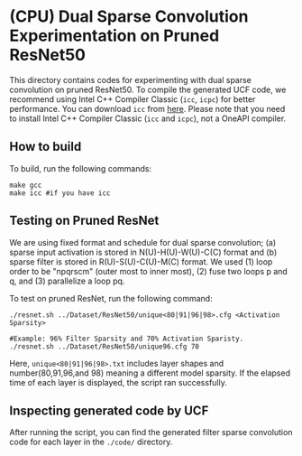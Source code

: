 # (CPU) Dual Sparse Convolution Experimentation on Pruned ResNet50 

This directory contains codes for experimenting with dual sparse convolution on pruned ResNet50. To compile the generated UCF code, we recommend using Intel C++ Compiler Classic (`icc`, `icpc`) for better performance. You can download `icc` from [here](https://www.intel.com/content/www/us/en/developer/tools/oneapi/dpc-compiler.html#gs.fyw7ne). Please note that you need to install Intel C++ Compiler Classic (`icc` and `icpc`), not a OneAPI compiler. 

## How to build 
To build, run the following commands:

    make gcc 
    make icc #if you have icc

## Testing on Pruned ResNet
We are using fixed format and schedule for dual sparse convolution; (a) sparse input activation is stored in N(U)-H(U)-W(U)-C(C) format and (b) sparse filter is stored in R(U)-S(U)-C(U)-M(C) format. We used  (1) loop order to be "npqrscm" (outer most to inner most), (2) fuse two loops p and q, and (3) parallelize a loop pq.

To test on pruned ResNet, run the following command:

    ./resnet.sh ../Dataset/ResNet50/unique<80|91|96|98>.cfg <Activation Sparsity>

    #Example: 96% Filter Sparsity and 70% Activation Sparisty. 
    ./resnet.sh ../Dataset/ResNet50/unique96.cfg 70


Here, `unique<80|91|96|98>.txt` includes layer shapes and number(80,91,96,and 98) meaning a different model sparsity. If the elapsed time of each layer is displayed, the script ran successfully.

## Inspecting generated code by UCF
After running the script, you can find the generated filter sparse convolution code for each layer in the `./code/` directory.
